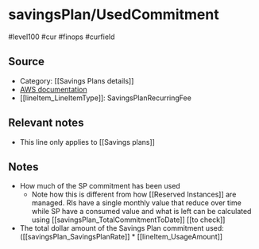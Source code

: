 # savingsPlan/UsedCommitment

#level100 #cur #finops #curfield

## Source
- Category: [[Savings Plans details]]
- [AWS documentation](https://docs.aws.amazon.com/cur/latest/userguide/savingsplans-columns.html#sp-U)
- [[lineItem_LineItemType]]: SavingsPlanRecurringFee

## Relevant notes
- This line only applies to  [[Savings plans]]

## Notes
- How much of the SP commitment has been used
	- Note how this is different from how [[Reserved Instances]] are managed. RIs have a single monthly value that reduce over time while SP have a consumed value and what is left can be calculated using [[savingsPlan_TotalCommitmentToDate]] [[to check]]
- The total dollar amount of the Savings Plan commitment used: ([[savingsPlan_SavingsPlanRate]] \* [[lineItem_UsageAmount]]
